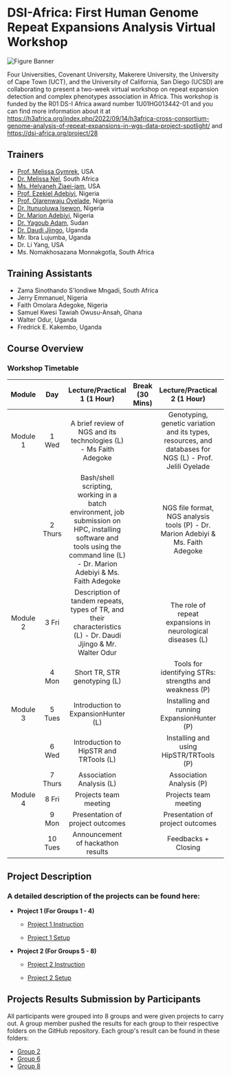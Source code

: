 # DSI-Africa: First Human Genome Repeat Expansions Analysis Virtual Workshop

![Figure Banner](https://github.com/ItunuIsewon/DS-I_Africa_Repeats_Workshop2024/blob/main/Images/dsi-africa-workshop-banner.png)


Four Universities, Covenant University, Makerere University, the University of Cape Town (UCT), and the University of California, San Diego (UCSD) are collaborating to present a two-week virtual workshop on repeat expansion detection and complex phenotypes association in Africa. This workshop is funded by the R01 DS-I Africa award number 1U01HG013442-01 and you can find more information about it at https://h3africa.org/index.php/2022/09/14/h3africa-cross-consortium-genome-analysis-of-repeat-expansions-in-wgs-data-project-spotlight/ and https://dsi-africa.org/project/28


## Trainers
+ [Prof. Melissa Gymrek](https://scholar.google.com/citations?user=nonLWiYAAAAJ&hl=en), USA
+ [Dr. Melissa Nel](https://scholar.google.co.za/citations?user=0wFZ1yUAAAAJ&hl=en), South Africa
+ [Ms. Helyaneh Ziaei-jam](https://scholar.google.com/citations?user=OND0p_MAAAAJ&hl=en), USA
+ [Prof. Ezekiel Adebiyi](https://scholar.google.com/citations?user=UNPJMpUAAAAJ&hl=en), Nigeria
+ [Prof. Olarenwaju Oyelade](https://scholar.google.com/citations?user=oj6Uky4AAAAJ&hl=en), Nigeria
+ [Dr.  Itunuoluwa Isewon](https://scholar.google.com/citations?user=haW6Ux8AAAAJ&hl=en), Nigeria
+ [Dr. Marion Adebiyi](https://scholar.google.com/citations?user=WVEhIbEAAAAJ&hl=en), Nigeria
+ [Dr. Yagoub Adam](https://scholar.google.com/citations?user=HWI3o-0AAAAJ&hl=en), Sudan
+ [Dr. Daudi Jjingo](https://scholar.google.com/citations?user=JdgEJygAAAAJ&hl=en), Uganda
+ Mr. Ibra Lujumba, Uganda
+ Dr. Li Yang, USA
+ Ms. Nomakhosazana Monnakgotla, South Africa

## Training Assistants
+ Zama Sinothando S'londiwe Mngadi, South Africa
+ Jerry Emmanuel, Nigeria
+ Faith Omolara Adegoke, Nigeria
+ Samuel Kwesi Tawiah Owusu-Ansah, Ghana
+ Walter Odur, Uganda
+ Fredrick E. Kakembo, Uganda

## Course Overview
### Workshop Timetable
|**Module**|**Day**|**Lecture/Practical 1 (1 Hour)**|**Break (30 Mins)**|**Lecture/Practical 2 (1 Hour)**|**Research Talks (15 Mins)**|
|:---:|:---:|:---:|:---:|:---:|:---:|
Module 1 | 1 Wed | A brief review of NGS and its technologies (L) - Ms Faith Adegoke | | Genotyping, genetic variation and its types, resources, and databases for NGS (L) - Prof. Jelili Oyelade |General Introductions of Training Team and Participants
| | 2 Thurs | Bash/shell scripting, working in a batch environment, job submission on HPC, installing software and tools using the command line (L) - Dr. Marion Adebiyi & Ms. Faith Adegoke | | NGS file format, NGS analysis tools  (P) - Dr. Marion Adebiyi & Ms. Faith Adegoke | Ms. Nomakhosazana Monnakgotla Research Talk|
Module 2| 3 Fri | Description of tandem repeats, types of TR, and their characteristics (L) - Dr. Daudi Jjingo & Mr. Walter Odur | | The role of repeat expansions in neurological diseases (L) | Divide participants into Groups|
| | 4 Mon | Short TR, STR genotyping (L) | | Tools for identifying STRs: strengths and weakness (P) | Brief description of the projects |
Module 3 | 5 Tues | Introduction to ExpansionHunter (L) | | Installing and running ExpansionHunter (P) | Jumoke Adeyemi, Walter Odur Talk|
| | 6 Wed | Introduction to HipSTR and TRTools  (L) | | Installing and using HipSTR/TRTools  (P) | | 
| | 7 Thurs | Association Analysis (L) | | Association Analysis (P)| | 
Module 4| 8 Fri | Projects team meeting | | Projects team meeting| | 
| | 9 Mon | Presentation of project outcomes | | Presentation of project outcomes| |
| | 10 Tues | Announcement of hackathon results | | Feedbacks + Closing | |


## Project Description
### A detailed description of the projects can be found here:
+ **Project 1 (For Groups 1 - 4)**
    + [Project 1 Instruction](Projects_Description/Project1-Instruction.md)
      
    + [Project 1 Setup](Projects_Description/Project1-Setup.md)
       
+ **Project 2 (For Groups 5 - 8)**
    + [Project 2 Instruction](Projects_Description/Project2-Instruction.md)
      
    + [Project 2 Setup](Projects_Description/Project2-Setup.md)


## Projects Results Submission by Participants
All participants were grouped into 8 groups and were given projects to carry out. A group member pushed the results for each group to their respective folders on the GitHub repository. Each group's result can be found in these folders:

+ [Group 2](https://github.com/ItunuIsewon/repeatsanalysis_2024/tree/main/Group_2)
+ [Group 6](https://github.com/ItunuIsewon/repeatsanalysis_2024/tree/main/Group_6)
+ [Group 8](https://github.com/ItunuIsewon/repeatsanalysis_2024/tree/main/Group_8)

